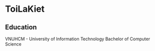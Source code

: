 # ToiLaKiet
## Education
VNUHCM - University of Information Technology
Bachelor of Computer Science
